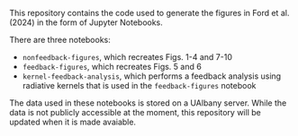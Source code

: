 This repository contains the code used to generate the figures in Ford et al. (2024) in the form of Jupyter Notebooks.

There are three notebooks:
- `nonfeedback-figures`, which recreates Figs. 1-4 and 7-10
- `feedback-figures`, which recreates Figs. 5 and 6
- `kernel-feedback-analysis`, which performs a feedback analysis using radiative kernels that is used in the `feedback-figures` notebook

The data used in these notebooks is stored on a UAlbany server. While the data is not publicly accessible at the moment, this repository will be updated when it is made avaiable.
